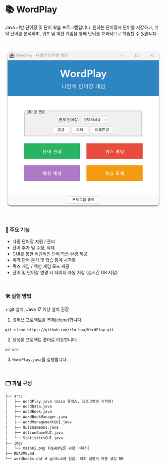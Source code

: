 # 📚 WordPlay

Java 기반 단어장 및 단어 학습 프로그램입니다. 원하는 단어장에 단어를 저장하고, 취약 단어를 분석하며, 퀴즈 및 액션 게임을 통해 단어를 효과적으로 학습할 수 있습니다.

<br>
<p align="center">
  <img src="img/mainUI.png" width="500" alt="메인 UI">
</p>
<br>

### 📝 주요 기능

- 다중 단어장 지원 / 관리
- 단어 추가 및 수정, 삭제
- GUI를 통한 직관적인 단어 학습 환경 제공
- 취약 단어 분석 및 학습 통계 시각화
- 퀴즈 게임 / 액션 게임 모드 제공
- 단어 및 단어장 변경 시 데이터 자동 저장 (실시간 DB 저장)

<br>

### 🛠️ 실행 방법

\+ git 설치, Java 17 이상 설치 권장

1. 깃허브 프로젝트를 복제(clone)합니다.
<pre><code>git clone https://github.com/rlo-haa/WordPlay.git</code></pre>
2. 생성된 프로젝트 폴더로 이동합니다.
<pre><code>cd src</code></pre>
3. `WordPlay.java`를 실행합니다.

<br>

### 🗂️ 파일 구성
```markdown
├── src/
│   ├── WordPlay.java (main 클래스, 프로그램의 시작점)
│   ├── WordData.java
│   ├── WordBook.java
│   ├── WordBookManager.java
│   ├── WordManagementGUI.java
│   ├── QuizGameGUI.java
│   ├── ActionGameGUI.java
│   └── StatisticsGUI.java
├── img/
│   └── mainUI.png (README를 위한 이미지)
├── README.md
└── wordbooks.dat # github에 없음. 최초 실행시 자동 생성 DB


